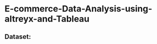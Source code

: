 # E-commerce-Data-Analysis-using-altreyx-and-Tableau

Dataset:
---------------------------------------------------------------------------------------------------------------------------------
